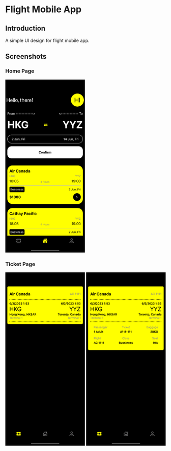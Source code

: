 # Flight Mobile App

## Introduction
A simple UI design for flight mobile app.

## Screenshots

### Home Page
<img src="https://github.com/kos5c23123/Flight_Mobile/blob/main/screenshots/HomePage.png?raw=true" width="250">

### Ticket Page
<img src="https://github.com/kos5c23123/Flight_Mobile/blob/main/screenshots/ticket_normal.png?raw=true" width="250">

<img src="https://github.com/kos5c23123/Flight_Mobile/blob/main/screenshots/ticket_exten.png?raw=true" width="250">